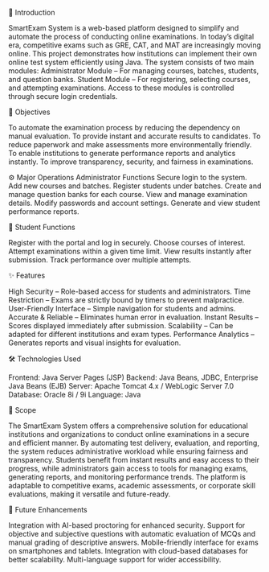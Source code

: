📖 Introduction

SmartExam System is a web-based platform designed to simplify and automate the process of conducting online examinations. In today’s digital era, competitive exams such as GRE, CAT, and MAT are increasingly moving online. This project demonstrates how institutions can implement their own online test system efficiently using Java.
The system consists of two main modules:
Administrator Module – For managing courses, batches, students, and question banks.
Student Module – For registering, selecting courses, and attempting examinations.
Access to these modules is controlled through secure login credentials.

🎯 Objectives

To automate the examination process by reducing the dependency on manual evaluation.
To provide instant and accurate results to candidates.
To reduce paperwork and make assessments more environmentally friendly.
To enable institutions to generate performance reports and analytics instantly.
To improve transparency, security, and fairness in examinations.

⚙️ Major Operations
Administrator Functions
Secure login to the system.
Add new courses and batches.
Register students under batches.
Create and manage question banks for each course.
View and manage examination details.
Modify passwords and account settings.
Generate and view student performance reports.

📖 Student Functions

Register with the portal and log in securely.
Choose courses of interest.
Attempt examinations within a given time limit.
View results instantly after submission.
Track performance over multiple attempts.

✨ Features

High Security – Role-based access for students and administrators.
Time Restriction – Exams are strictly bound by timers to prevent malpractice.
User-Friendly Interface – Simple navigation for students and admins.
Accurate & Reliable – Eliminates human error in evaluation.
Instant Results – Scores displayed immediately after submission.
Scalability – Can be adapted for different institutions and exam types.
Performance Analytics – Generates reports and visual insights for evaluation.

🛠️ Technologies Used

Frontend: Java Server Pages (JSP)
Backend: Java Beans, JDBC, Enterprise Java Beans (EJB)
Server: Apache Tomcat 4.x / WebLogic Server 7.0
Database: Oracle 8i / 9i
Language: Java

📌 Scope

The SmartExam System offers a comprehensive solution for educational institutions and organizations to conduct online examinations in a secure and efficient manner.
By automating test delivery, evaluation, and reporting, the system reduces administrative workload while ensuring fairness and transparency. Students benefit from instant results and easy access to their progress, while administrators gain access to tools for managing exams, generating reports, and monitoring performance trends.
The platform is adaptable to competitive exams, academic assessments, or corporate skill evaluations, making it versatile and future-ready.

🚀 Future Enhancements

Integration with AI-based proctoring for enhanced security.
Support for objective and subjective questions with automatic evaluation of MCQs and manual grading of descriptive answers.
Mobile-friendly interface for exams on smartphones and tablets.
Integration with cloud-based databases for better scalability.
Multi-language support for wider accessibility.
